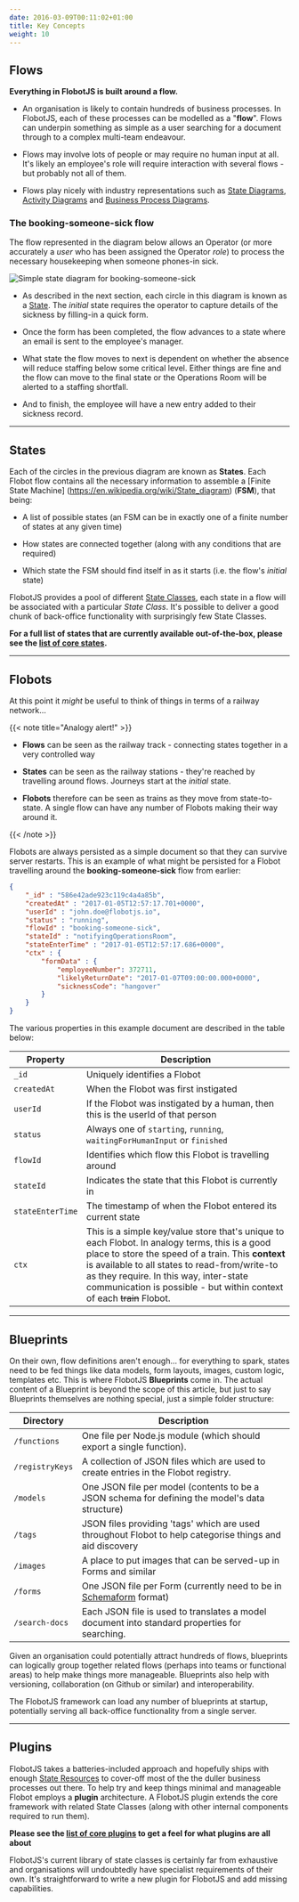 ```yaml
---
date: 2016-03-09T00:11:02+01:00
title: Key Concepts
weight: 10
---
```


## Flows

__Everything in FlobotJS is built around a flow.__

- An organisation is likely to contain hundreds of business processes. In FlobotJS, each of these processes can be modelled as a "__flow__". Flows can underpin something as simple as a user searching for a document through to  a complex multi-team endeavour.

- Flows may involve lots of people or may require no human input at all. It's likely an employee's role will require interaction with several flows - but probably not all of them.

- Flows play nicely with industry representations such as [State Diagrams](https://en.wikipedia.org/wiki/State_diagram), [Activity Diagrams](https://en.wikipedia.org/wiki/Activity_diagram) and [Business Process Diagrams](http://www.bpmn.org/).

### The booking-someone-sick flow

The flow represented in the diagram below allows an Operator (or more accurately a _user_ who has been assigned the Operator _role_) to process the necessary housekeeping when someone phones-in sick.

![Simple state diagram for booking-someone-sick](/images/simple-flow.png)

- As described in the next section, each  circle in this diagram is known as a [State](#states). The _initial_ state requires the operator to capture details of the sickness by filling-in a quick form.

- Once the form has been completed, the flow advances to a state where an email is sent to the employee's manager.

- What state the flow moves to next is dependent on whether the absence will reduce staffing below some critical level. Either things are fine and the flow can move to the final state or the Operations Room will be alerted to a staffing shortfall.

- And to finish, the employee will have a new entry added to their sickness record.

<hr>

## States

Each of the circles in the previous diagram are known as __States__.  Each Flobot flow contains all the necessary information to assemble a [Finite State Machine] (https://en.wikipedia.org/wiki/State_diagram) (__FSM__), that being:

- A list of possible states (an FSM can be in exactly one of a finite number of states at any given time)

- How states are connected together (along with any conditions that are required)

- Which state the FSM should find itself in as it starts (i.e. the flow's _initial_ state)

FlobotJS provides a pool of different [State Classes](/reference/#list-of-state-classes), each state in a flow will be associated with a particular _State Class_. It's possible to deliver a good chunk of back-office functionality with surprisingly few State Classes.

__For a full list of states that are currently available out-of-the-box, please see the [list of core states](/reference/#list-of-state-classes).__

<hr>

## Flobots

At this point it _might_  be useful to think of things in terms of a railway network...

{{< note title="Analogy alert!" >}}
  
- __Flows__ can be seen as the railway track - connecting states together in a very controlled way

- __States__ can be seen as the railway stations - they're reached by travelling around flows. Journeys start at the _initial_ state.

- __Flobots__ therefore can be seen as trains as they move from state-to-state. A single flow can have any number of Flobots making their way around it.

{{< /note >}}

Flobots are always persisted as a simple document so that they can survive server restarts.
This is an example of what might be persisted for a Flobot travelling around the __booking-someone-sick__ flow from earlier: 

``` JSON
{ 
    "_id" : "586e42ade923c119c4a4a85b", 
    "createdAt" : "2017-01-05T12:57:17.701+0000",
    "userId" : "john.doe@flobotjs.io", 
    "status" : "running", 
    "flowId" : "booking-someone-sick", 
    "stateId" : "notifyingOperationsRoom", 
    "stateEnterTime" : "2017-01-05T12:57:17.686+0000", 
    "ctx" : {
        "formData" : {
            "employeeNumber": 372711,
            "likelyReturnDate": "2017-01-07T09:00:00.000+0000",
            "sicknessCode": "hangover"
        }
    }
}
```

The various properties in this example document are described in the table below:

Property         | Description
---------------- | ---------------------------------
`_id`            | Uniquely identifies a Flobot
`createdAt`      | When the Flobot was first instigated
`userId`         | If the Flobot was instigated by a human, then this is the userId of that person 
`status`         | Always one of `starting`, `running`, `waitingForHumanInput` or `finished`
`flowId`         | Identifies which flow this Flobot is travelling around
`stateId`        | Indicates the state that this Flobot is currently in
`stateEnterTime` | The timestamp of when the Flobot entered its current state
`ctx`            | This is a simple key/value store that's unique to each Flobot. In analogy terms, this is a good place to store the speed of a train. This __context__ is available to all states to read-from/write-to as they require. In this way, inter-state communication is possible - but within context of each ~~train~~ Flobot.

<hr>

## Blueprints

On their own, flow definitions aren't enough... for everything to spark, states need to be fed things like data models, form layouts, images, custom logic, templates etc.
This is where FlobotJS __Blueprints__ come in. The actual content of a Blueprint is beyond the scope of this article, but just to say Blueprints themselves are nothing special, just a simple folder structure:

| Directory | Description |
| --------- | ----------- |
| `/functions` | One file per Node.js module (which should export a single function). |
| `/registryKeys` | A collection of JSON files which are used to create entries in the Flobot registry. |
| `/models` | One JSON file per model (contents to be a JSON schema for defining the model&#39;s data structure) |
| `/tags` | JSON files providing &#39;tags&#39; which are used throughout Flobot to help categorise things and aid discovery |
| `/images` | A place to put images that can be served-up in Forms and similar |
| `/forms` | One JSON file per Form (currently need to be in [Schemaform](http://schemaform.io/) format) |
| `/search-docs` | Each JSON file is used to translates a model document into standard properties for searching. |

Given an organisation could potentially attract hundreds of flows, blueprints can logically group together related flows (perhaps into teams or functional areas) to help make things more manageable.
Blueprints also help with versioning, collaboration (on Github or similar) and interoperability. 

The FlobotJS framework can load any number of blueprints at startup, potentially serving all back-office functionality from a single server.

<hr>

## Plugins

FlobotJS takes a batteries-included approach and hopefully ships with enough [State Resources](/reference/#list-of-state-resources) to cover-off most of the the duller business processes out there. To help try and keep things minimal and manageable Flobot employs a __plugin__ architecture.
A FlobotJS plugin extends the core framework with related State Classes (along with other internal components required to run them).

__Please see the [list of core plugins](/reference/#list-of-plugins) to get a feel for what plugins are all about__

FlobotJS's current library of state classes is certainly far from exhaustive and organisations will undoubtedly have specialist requirements of their own.
It's straightforward to write a new plugin for FlobotJS and add missing capabilities.





 
 
